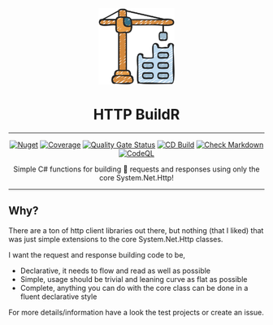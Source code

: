 <!-- markdownlint-disable MD033 MD041 -->
<div align="center">

<img src="images/construction-icon.png" alt="HTTP BuildR" width="150px"/>

# HTTP BuildR

---

[![Nuget](https://img.shields.io/nuget/v/HttpBuildR.Request)](https://www.nuget.org/packages/HttpBuildR.Request/)
[![Coverage](https://sonarcloud.io/api/project_badges/measure?project=bmazzarol_Http-BuildR&metric=coverage)](https://sonarcloud.io/summary/new_code?id=bmazzarol_Http-BuildR)
[![Quality Gate Status](https://sonarcloud.io/api/project_badges/measure?project=bmazzarol_Http-BuildR&metric=alert_status)](https://sonarcloud.io/summary/new_code?id=bmazzarol_Http-BuildR)
[![CD Build](https://github.com/bmazzarol/Http-BuildR/actions/workflows/cd-build.yml/badge.svg)](https://github.com/bmazzarol/Http-BuildR/actions/workflows/cd-build.yml)
[![Check Markdown](https://github.com/bmazzarol/Http-BuildR/actions/workflows/check-markdown.yml/badge.svg)](https://github.com/bmazzarol/Http-BuildR/actions/workflows/check-markdown.yml)
[![CodeQL](https://github.com/bmazzarol/Http-BuildR/actions/workflows/codeql.yml/badge.svg)](https://github.com/bmazzarol/Http-BuildR/actions/workflows/codeql.yml)

Simple C# functions for building :hammer: requests and responses using only the
core System.Net.Http!

---

</div>
<!-- markdownlint-enable MD033 MD041 -->

## Why?

There are a ton of http client libraries out there, but nothing (that I liked)
that was just simple extensions to the core System.Net.Http classes.

I want the request and response building code to be,

* Declarative, it needs to flow and read as well as possible
* Simple, usage should be trivial and leaning curve as flat as possible
* Complete, anything you can do with the core class can be done in a fluent
  declarative style

For more details/information have a look the test projects or create an issue.
